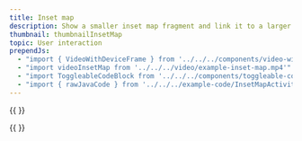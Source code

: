 ```yaml
---
title: Inset map
description: Show a smaller inset map fragment and link it to a larger map for two map interaction. Great for gaming!
thumbnail: thumbnailInsetMap
topic: User interaction
prependJs:
  - "import { VideoWithDeviceFrame } from '../../../components/video-with-device-frame'"
  - "import videoInsetMap from '../../../video/example-inset-map.mp4'"
  - "import ToggleableCodeBlock from '../../../components/toggleable-code-block'"
  - "import { rawJavaCode } from '../../../example-code/InsetMapActivity.js'"
---
```


{{
  <VideoWithDeviceFrame 
    videoFile={videoInsetMap}
    rotation="horizontal"
    device="pixel-2"
  />
}}

<!-- Any notes about this example would go here.  -->

{{
  <ToggleableCodeBlock 
    java={rawJavaCode}
  />
}}
